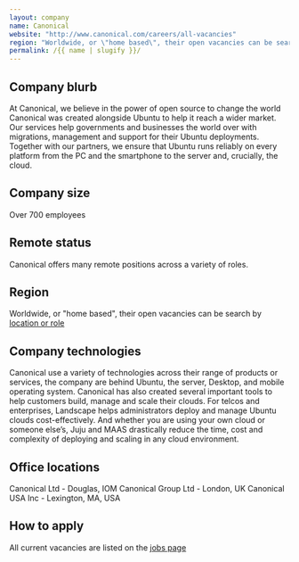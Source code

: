 ```yaml
---
layout: company
name: Canonical
website: "http://www.canonical.com/careers/all-vacancies"
region: "Worldwide, or \"home based\", their open vacancies can be search by location or role"
permalink: /{{ name | slugify }}/
---
```


## Company blurb

At Canonical, we believe in the power of open source to change the world
Canonical was created alongside Ubuntu to help it reach a wider market. Our services help governments and businesses the world over with migrations, management and support for their Ubuntu deployments. Together with our partners, we ensure that Ubuntu runs reliably on every platform from the PC and the smartphone to the server and, crucially, the cloud.

## Company size

Over 700 employees

## Remote status

Canonical offers many remote positions across a variety of roles.

## Region

Worldwide, or "home based", their open vacancies can be search by [location or role](https://canonical.com/careers)

## Company technologies

Canonical use a variety of technologies across their range of products or services, the company are behind Ubuntu, the server, Desktop, and mobile operating system.
Canonical has also created several important tools to help customers build, manage and scale their clouds. For telcos and enterprises, Landscape helps administrators deploy and manage Ubuntu clouds cost-effectively. And whether you are using your own cloud or someone else’s, Juju and MAAS drastically reduce the time, cost and complexity of deploying and scaling in any cloud environment.

## Office locations

Canonical Ltd - Douglas, IOM
Canonical Group Ltd - London, UK
Canonical USA Inc - Lexington, MA, USA

## How to apply

All current vacancies are listed on the [jobs page](http://www.canonical.com/careers/all-vacancies)